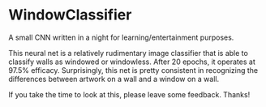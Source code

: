 # WindowClassifier

A small CNN written in a night for learning/entertainment purposes. 

This neural net is a relatively rudimentary image classifier that is able to classify walls as windowed or windowless. After 20 epochs, it operates at 97.5% efficacy. Surprisingly, this net is pretty consistent in recognizing the differences between artwork on a wall and a window on a wall.

If you take the time to look at this, please leave some feedback. Thanks!
